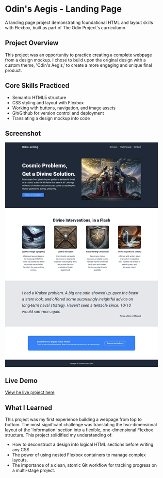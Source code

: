 # Odin's Aegis - Landing Page

A landing page project demonstrating foundational HTML and layout skills with Flexbox, built as part of The Odin Project's curriculumn.

## Project Overview

This project was an opportunity to practice creating a complete webpage from a design mockup. I chose to build upon the original design with a custom theme, 'Odin's Aegis,' to create a more engaging and unique final product.

## Core Skills Practiced

* Semantic HTML5 structure
* CSS styling and layout with Flexbox
* Working with buttons, navigation, and image assets
* Git/Github for version control and deployment
* Translating a design mockup into code

## Screenshot 

![Screenshot of the Odin's Aegis landing page](images/screenshot.png)

## Live Demo

[View he live project here](https://mk-033.github.io/odin-landing-page/)

## What I Learned

This project was my first experience building a webpage from top to bottom. The most significant challenge was translating the two-dimensional layout of the 'Information' section into a flexible, one-dimensional Flexbox structure. This project solidified my understanding of:

* How to deconstruct a design  into logical HTML sections before writing any CSS.
* The power of using nested Flexbox containers to manage complex layouts.
* The importance of a clean, atomic Git workflow for tracking progress on a multi-stage project.
